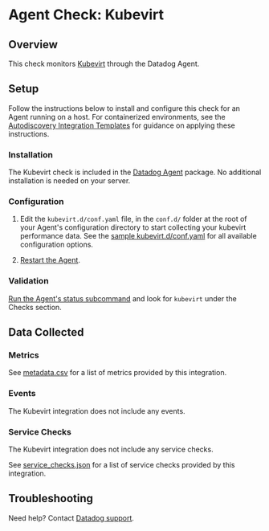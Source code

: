 # Agent Check: Kubevirt

## Overview

This check monitors [Kubevirt][1] through the Datadog Agent.

## Setup

Follow the instructions below to install and configure this check for an Agent running on a host. For containerized environments, see the [Autodiscovery Integration Templates][3] for guidance on applying these instructions.

### Installation

The Kubevirt check is included in the [Datadog Agent][2] package.
No additional installation is needed on your server.

### Configuration

1. Edit the `kubevirt.d/conf.yaml` file, in the `conf.d/` folder at the root of your Agent's configuration directory to start collecting your kubevirt performance data. See the [sample kubevirt.d/conf.yaml][4] for all available configuration options.

2. [Restart the Agent][5].

### Validation

[Run the Agent's status subcommand][6] and look for `kubevirt` under the Checks section.

## Data Collected

### Metrics

See [metadata.csv][7] for a list of metrics provided by this integration.

### Events

The Kubevirt integration does not include any events.

### Service Checks

The Kubevirt integration does not include any service checks.

See [service_checks.json][8] for a list of service checks provided by this integration.

## Troubleshooting

Need help? Contact [Datadog support][9].


[1]: **LINK_TO_INTEGRATION_SITE**
[2]: https://app.datadoghq.com/account/settings/agent/latest
[3]: https://docs.datadoghq.com/agent/kubernetes/integrations/
[4]: https://github.com/DataDog/integrations-core/blob/master/kubevirt/datadog_checks/kubevirt/data/conf.yaml.example
[5]: https://docs.datadoghq.com/agent/guide/agent-commands/#start-stop-and-restart-the-agent
[6]: https://docs.datadoghq.com/agent/guide/agent-commands/#agent-status-and-information
[7]: https://github.com/DataDog/integrations-core/blob/master/kubevirt/metadata.csv
[8]: https://github.com/DataDog/integrations-core/blob/master/kubevirt/assets/service_checks.json
[9]: https://docs.datadoghq.com/help/
